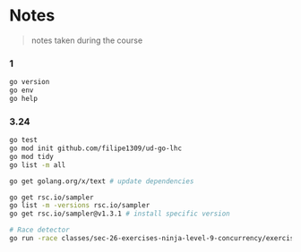 # Notes

> notes taken during the course

### 1

```sh
go version
go env
go help
```

### 3.24

```sh
go test
go mod init github.com/filipe1309/ud-go-lhc
go mod tidy
go list -m all 

go get golang.org/x/text # update dependencies

go get rsc.io/sampler
go list -m -versions rsc.io/sampler
go get rsc.io/sampler@v1.3.1 # install specific version

# Race detector
go run -race classes/sec-26-exercises-ninja-level-9-concurrency/exercise3.go              
```
